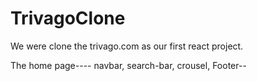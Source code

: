 # TrivagoClone
We were clone the trivago.com as our first react project. 

The home page----
navbar, search-bar, crousel, Footer--
